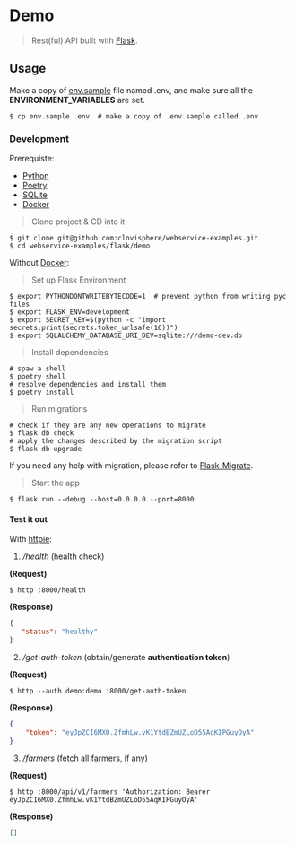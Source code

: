 # Demo

> Rest(ful) API built with [Flask](https://flask.palletsprojects.com/en/3.0.x/).

## Usage

Make a copy of [env.sample](./env.sample) file named .env, and make sure all the **ENVIRONMENT_VARIABLES** are set.

```console
$ cp env.sample .env  # make a copy of .env.sample called .env
```

### Development

Prerequiste:

- [Python](https://www.python.org/downloads/)
- [Poetry](https://python-poetry.org/)
- [SQLite](https://www.sqlite.org/index.html)
- [Docker](https://www.docker.com/)


> Clone project & CD into it
```console
$ git clone git@github.com:clovisphere/webservice-examples.git
$ cd webservice-examples/flask/demo
```

Without [Docker](https://www.docker.com/):

> Set up Flask Environment

```console
$ export PYTHONDONTWRITEBYTECODE=1  # prevent python from writing pyc files
$ export FLASK_ENV=development
$ export SECRET_KEY=$(python -c "import secrets;print(secrets.token_urlsafe(16))")
$ export SQLALCHEMY_DATABASE_URI_DEV=sqlite:///demo-dev.db
```

> Install dependencies

```console
# spaw a shell
$ poetry shell
# resolve dependencies and install them
$ poetry install
```


> Run migrations

```console
# check if they are any new operations to migrate
$ flask db check
# apply the changes described by the migration script
$ flask db upgrade
```

If you need any help with migration, please refer to [Flask-Migrate](https://flask-migrate.readthedocs.io/en/latest/).

> Start the app

```console
$ flask run --debug --host=0.0.0.0 --port=8000
```

#### Test it out

With [httpie](https://httpie.io/):

1.  */health* (health check)

**(Request)**
```console
$ http :8000/health
```

**(Response)**

 ```json
{
    "status": "healthy"
}
 ```

2. */get-auth-token* (obtain/generate **authentication token**)

**(Request)**
```console
$ http --auth demo:demo :8000/get-auth-token
```

**(Response)**
```json
{
    "token": "eyJpZCI6MX0.ZfmhLw.vK1YtdBZmUZLoD55AqKIPGuyOyA"
}
```

3. */farmers* (fetch all farmers, if any)

**(Request)**
```console
$ http :8000/api/v1/farmers 'Authorization: Bearer eyJpZCI6MX0.ZfmhLw.vK1YtdBZmUZLoD55AqKIPGuyOyA'
```

**(Response)**
```json
[]
```
